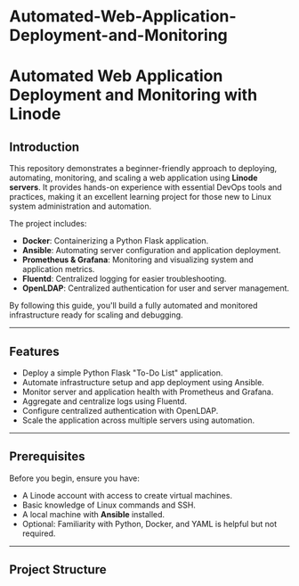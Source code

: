 # Automated-Web-Application-Deployment-and-Monitoring

# Automated Web Application Deployment and Monitoring with Linode

## Introduction

This repository demonstrates a beginner-friendly approach to deploying, automating, monitoring, and scaling a web application using **Linode servers**. It provides hands-on experience with essential DevOps tools and practices, making it an excellent learning project for those new to Linux system administration and automation.

The project includes:
- **Docker**: Containerizing a Python Flask application.
- **Ansible**: Automating server configuration and application deployment.
- **Prometheus & Grafana**: Monitoring and visualizing system and application metrics.
- **Fluentd**: Centralized logging for easier troubleshooting.
- **OpenLDAP**: Centralized authentication for user and server management.

By following this guide, you'll build a fully automated and monitored infrastructure ready for scaling and debugging.

---

## Features
- Deploy a simple Python Flask "To-Do List" application.
- Automate infrastructure setup and app deployment using Ansible.
- Monitor server and application health with Prometheus and Grafana.
- Aggregate and centralize logs using Fluentd.
- Configure centralized authentication with OpenLDAP.
- Scale the application across multiple servers using automation.

---

## Prerequisites
Before you begin, ensure you have:
- A Linode account with access to create virtual machines.
- Basic knowledge of Linux commands and SSH.
- A local machine with **Ansible** installed.
- Optional: Familiarity with Python, Docker, and YAML is helpful but not required.

---

## Project Structure
